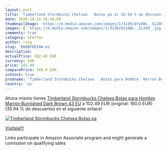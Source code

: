 ```yaml
---
layout: post
title: 'Timberland Stormbucks Chelsea   Botas pa al 35.94 % de descuento'
date: 2020-10-14 16:34:04
thumbnailImage: 'https://m.media-amazon.com/images/I/413KcQYy8WL._SL200_.jpg'
images: [ 'https://m.media-amazon.com/images/I/413KcQYy8WL._SL200_.jpg' ]
comments: true
category: ofertas
author: ring
slug: 'B00BF0OIAW-es'
description:
actualPrice: 102.49 EUR
currency: EUR
price: 102.49
comparePrice: 160.0 EUR
inStock: true
prodname: 'Timberland Stormbucks Chelsea   Botas para Hombre  Marrón Burnished Dark Brown  43 EU'
country: 'es'
---
```


Ahora mismo tienes [Timberland Stormbucks Chelsea   Botas para Hombre  Marrón Burnished Dark Brown  43 EU](https://www.amazon.es/dp/B00BF0OIAW/?tag=tolees-21) a 102.49 EUR (original: 160.0 EUR) (35.94 %  de descuento) en el siguiente enlace!

[![Timberland Stormbucks Chelsea   Botas pa](https://m.media-amazon.com/images/I/413KcQYy8WL._SL200_.jpg)](https://www.amazon.es/dp/B00BF0OIAW/?tag=tolees-21)

[Visítala!!!](https://www.amazon.es/dp/B00BF0OIAW/?tag=tolees-21)

Links participate in Amazon Associate program and might generate a comission on qualifying sales
